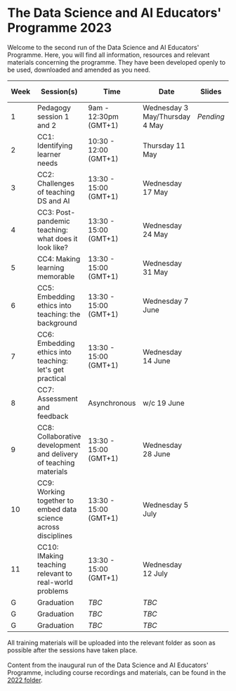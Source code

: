 # The Data Science and AI Educators' Programme 2023

Welcome to the second run of the Data Science and AI Educators' Programme.
Here, you will find all information, resources and relevant materials concerning the programme. They have been developed openly to be used, downloaded and amended as you need.

| Week      | Session(s)                    | Time    |    Date      | Slides |  Recordings      |   Collaborative document    |
| ----------| ------------------------------| --------| -------------| -------| -----------------|-------------------- |
| 1 |  Pedagogy session 1 and 2         | 9am - 12:30pm (GMT+1)   | Wednesday 3 May/Thursday 4 May | _Pending_    |  _Pending_    | [Etherpad document](https://pad.carpentries.org/2023-05-03-ATI)  | Complete  |
| 2 |  CC1: Identifying learner needs          | 10:30 - 12:00 (GMT+1)       | Thursday 11 May    |    |  |  | Complete  |
| 3 |  CC2: Challenges of teaching DS and AI   | 13:30 - 15:00 (GMT+1)       | Wednesday 17 May    |    |  |  | Complete  |
| 4 |  CC3: Post-pandemic teaching: what does it look like? | 13:30 - 15:00 (GMT+1)       | Wednesday 24 May    |    |  |  | Complete  |
| 5 |  CC4: Making learning memorable        | 13:30 - 15:00 (GMT+1)       | Wednesday 31 May    |    |  |  | Complete  |
| 6 |  CC5: Embedding ethics into teaching: the background         | 13:30 - 15:00 (GMT+1)       | Wednesday 7 June    |    |  |  | Complete  |
| 7 |  CC6: Embedding ethics into teaching: let's get practical         | 13:30 - 15:00 (GMT+1)       | Wednesday 14 June     |    |  |  | Complete  |
| 8 |  CC7: Assessment and feedback         | Asynchronous      | w/c 19 June   |    |  |  | Complete  |
| 9 |  CC8: Collaborative development and delivery of teaching materials         | 13:30 - 15:00 (GMT+1)       | Wednesday 28 June     |    |  |  | Complete  |
| 10 |  CC9: Working together to embed data science across disciplines         | 13:30 - 15:00 (GMT+1)      | Wednesday 5 July     |    |  |  | Complete  |
| 11 |  CC10: IMaking teaching relevant to real-world problems        | 13:30 - 15:00 (GMT+1)       | Wednesday 12 July    |    |  |  | Complete  |
| G |  Graduation         | _TBC_      | _TBC_    |    |  |  | Complete  |
| G |  Graduation         | _TBC_     | _TBC_     |    |  |  | Complete  |
| G |  Graduation         | _TBC_     | _TBC_    |    |  |  | Complete  |

 All training materials will be uploaded into the relevant folder as soon as possible after the sessions have taken place. </br> </br>
Content from the inaugural run of the Data Science and AI Educators' Programme, including course recordings and materials, can be found in the [2022 folder](https://github.com/alan-turing-institute/ds-ai-educators-programme/tree/main/2022).
